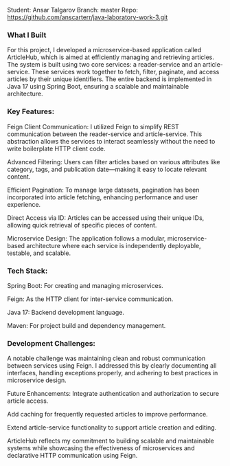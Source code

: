 Student: Ansar Talgarov
Branch: master
Repo: https://github.com/anscarterr/java-laboratory-work-3.git

### What I Built
For this project, I developed a microservice-based application called ArticleHub, which is aimed at efficiently managing and retrieving articles. The system is built using two core services: a reader-service and an article-service. These services work together to fetch, filter, paginate, and access articles by their unique identifiers. The entire backend is implemented in Java 17 using Spring Boot, ensuring a scalable and maintainable architecture.

### Key Features:

Feign Client Communication: I utilized Feign to simplify REST communication between the reader-service and article-service. This abstraction allows the services to interact seamlessly without the need to write boilerplate HTTP client code.

Advanced Filtering: Users can filter articles based on various attributes like category, tags, and publication date—making it easy to locate relevant content.

Efficient Pagination: To manage large datasets, pagination has been incorporated into article fetching, enhancing performance and user experience.

Direct Access via ID: Articles can be accessed using their unique IDs, allowing quick retrieval of specific pieces of content.

Microservice Design: The application follows a modular, microservice-based architecture where each service is independently deployable, testable, and scalable.

### Tech Stack:

Spring Boot: For creating and managing microservices.

Feign: As the HTTP client for inter-service communication.

Java 17: Backend development language.

Maven: For project build and dependency management.

### Development Challenges:

A notable challenge was maintaining clean and robust communication between services using Feign. I addressed this by clearly documenting all interfaces, handling exceptions properly, and adhering to best practices in microservice design.

Future Enhancements:
Integrate authentication and authorization to secure article access.

Add caching for frequently requested articles to improve performance.

Extend article-service functionality to support article creation and editing.

ArticleHub reflects my commitment to building scalable and maintainable systems while showcasing the effectiveness of microservices and declarative HTTP communication using Feign.
